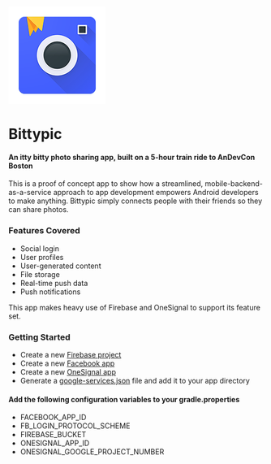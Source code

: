 ![alt tag](app/src/main/res/mipmap-xxxhdpi/ic_launcher.png)

# Bittypic
#### An itty bitty photo sharing app, built on a 5-hour train ride to AnDevCon Boston

This is a proof of concept app to show how a streamlined, mobile-backend-as-a-service approach to app development empowers Android developers to make anything. Bittypic simply connects people with their friends so they can share photos. 

### Features Covered
- Social login
- User profiles
- User-generated content
- File storage
- Real-time push data
- Push notifications

This app makes heavy use of Firebase and OneSignal to support its feature set. 

### Getting Started

- Create a new [Firebase project](https://firebase.google.com/)
- Create a new [Facebook app](https://developers.facebook.com/)
- Create a new [OneSignal app](https://onesignal.com/)
- Generate a [google-services.json](https://developers.google.com/mobile/add?platform=android&cntapi=analytics&cntapp=Default%20Demo%20App&cntpkg=com.google.samples.quickstart.analytics&cnturl=https:%2F%2Fdevelopers.google.com%2Fanalytics%2Fdevguides%2Fcollection%2Fandroid%2Fv4%2Fstart%3Fconfigured%3Dtrue&cntlbl=Continue%20with%20Try%20Analytics) file and add it to your app directory

#### Add the following configuration variables to your gradle.properties
- FACEBOOK_APP_ID
- FB_LOGIN_PROTOCOL_SCHEME
- FIREBASE_BUCKET
- ONESIGNAL_APP_ID
- ONESIGNAL_GOOGLE_PROJECT_NUMBER



